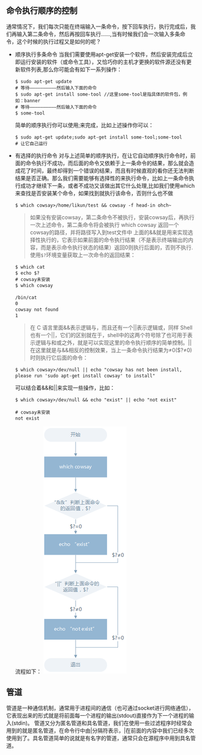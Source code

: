 ## 命令执行顺序的控制

通常情况下，我们每次只能在终端输入一条命令，按下回车执行，执行完成后，我们再输入第二条命令，然后再按回车执行……,当有时候我们会一次输入多条命令，这个时候的执行过程又是如何的呢？


- 顺序执行多条命令 
  当我们需要使用apt-get安装一个软件，然后安装完成后立即运行安装的软件（或命令工具），又恰巧你的主机才更换的软件源还没有更新软件列表,那么你可能会有如下一系列操作：
  
  ```shell
  $ sudo apt-get update
  # 等待——————————然后输入下面的命令
  $ sudo apt-get install some-tool //这里some-tool是指具体的软件包，例如：banner
  # 等待——————————然后输入下面的命令
  $ some-tool
  ```
  简单的顺序执行你可以使用;来完成，比如上述操作你可以：
  
  ```shell
  $ sudo apt-get update;sudo apt-get install some-tool;some-tool
  # 让它自己运行
  ```
  
- 有选择的执行命令 
  对与上述简单的顺序执行，在让它自动顺序执行命令时，前面的命令执行不成功，而后面的命令又依赖于上一条命令的结果，那么就会造成花了时间，最终却得到一个错误的结果，而且有时候直观的看你还无法判断结果是否正确。那么我们需要能够有选择性的来执行命令，比如上一条命令执行成功才继续下一条，或者不成功又该做出其它什么处理,比如我们使用which来查找是否安装某个命令，如果找到就执行该命令，否则什么也不做
  ```shell
  $ which cowsay>/home/likun/test && cowsay -f head-in ohch~
  ```
  > 如果没有安装cowsay，第二条命令不被执行，安装cowsay后，再执行一次上述命令，第二条命令将会被执行
  > which cowsay 返回一个cowsay的路径，并将路径写入到test文件中
  > 上面的&&就是用来实现选择性执行的，它表示如果前面的命令执行结果（不是表示终端输出的内容，而是表示命令执行状态的结果）返回0则执行后面的，否则不执行.
  使用`$?`环境变量获取上一次命令的返回结果：
  
  ```shell
  $ which cat
  $ echo $?
  # cowsay未安装
  $ which cowsay
  
  /bin/cat
  0
  cowsay not found
  1
  ```
  > 在 C 语言里面&&表示逻辑与，而且还有一个||表示逻辑或，同样 Shell 也有一个||，它们的区别就在于，shell中的这两个符号除了也可用于表示逻辑与和或之外，就是可以实现这里的命令执行顺序的简单控制。||在这里就是与&&相反的控制效果，当上一条命令执行结果为≠0($?≠0)时则执行它后面的命令：
  
  ```shell
  $ which cowsay>/dev/null || echo "cowsay has not been install, please run 'sudo apt-get install cowsay' to install"
  
  ```
  
  可以结合着&&和||来实现一些操作，比如：
  ```shell
  $ which cowsay>/dev/null && echo "exist" || echo "not exist"
  
  # cowsay未安装
  not exist
  ```
  
  流程如下：
  ![](./res/flow.png)
  
## 管道
管道是一种通信机制，通常用于进程间的通信（也可通过socket进行网络通信），它表现出来的形式就是将前面每一个进程的输出(stdout)直接作为下一个进程的输入(stdin)。
管道又分为匿名管道和具名管道，我们在使用一些过滤程序时经常会用到的就是匿名管道，在命令行中由|分隔符表示，|在前面的内容中我们已经多次使用到了。具名管道简单的说就是有名字的管道，通常只会在源程序中用到具名管道。



